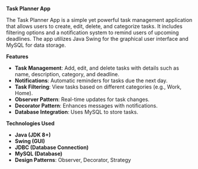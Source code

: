 **Task Planner App**

The Task Planner App is a simple yet powerful task management application that allows users to create, edit, delete, and categorize tasks. It includes filtering options and a notification system to remind users of upcoming deadlines. The app utilizes Java Swing for the graphical user interface and MySQL for data storage.

**Features**
- **Task Management**: Add, edit, and delete tasks with details such as name, description, category, and deadline.
- **Notifications**: Automatic reminders for tasks due the next day.
- **Task Filtering**: View tasks based on different categories (e.g., Work, Home).
- **Observer Pattern**: Real-time updates for task changes.
- **Decorator Pattern**: Enhances messages with notifications.
- **Database Integration**: Uses MySQL to store tasks.

**Technologies Used**
- **Java (JDK 8+)**
- **Swing (GUI)**
- **JDBC (Database Connection)**
- **MySQL (Database)**
- **Design Patterns**: Observer, Decorator, Strategy
